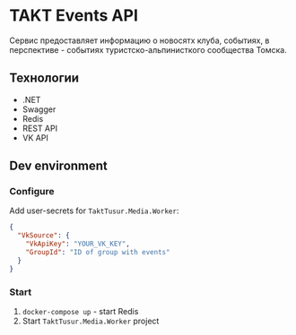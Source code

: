 # TAKT Events API

Сервис предоставляет информацию о новосятх клуба, событиях, в перспективе - событиях туристско-альпинисткого сообщества Томска. 

## Технологии

* .NET
* Swagger
* Redis
* REST API
* VK API

## Dev environment

### Configure

Add user-secrets for `TaktTusur.Media.Worker`:
```json
{
  "VkSource": {
    "VkApiKey": "YOUR_VK_KEY",
    "GroupId": "ID of group with events"
  }
}
```

### Start

1. `docker-compose up` - start Redis
2. Start `TaktTusur.Media.Worker` project 